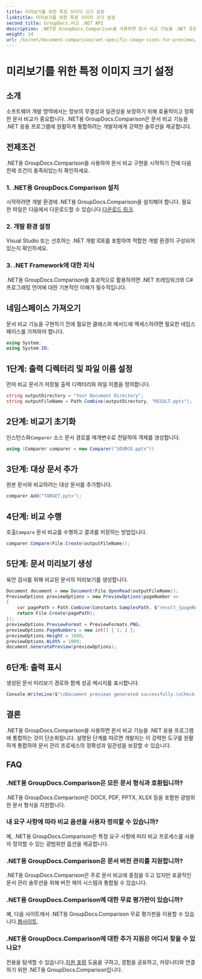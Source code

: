 ```yaml
---
title: 미리보기를 위한 특정 이미지 크기 설정
linktitle: 미리보기를 위한 특정 이미지 크기 설정
second_title: GroupDocs.비교 .NET API
description: .NET용 GroupDocs.Comparison을 사용하면 문서 비교 기능을 .NET 응용 프로그램에 손쉽게 통합할 수 있습니다.
weight: 14
url: /ko/net/document-comparison/set-specific-image-sizes-for-previews/
---
```


# 미리보기를 위한 특정 이미지 크기 설정

## 소개
소프트웨어 개발 영역에서는 정보의 무결성과 일관성을 보장하기 위해 효율적이고 정확한 문서 비교가 중요합니다. .NET용 GroupDocs.Comparison은 문서 비교 기능을 .NET 응용 프로그램에 원활하게 통합하려는 개발자에게 강력한 솔루션을 제공합니다.
## 전제조건
.NET용 GroupDocs.Comparison을 사용하여 문서 비교 구현을 시작하기 전에 다음 전제 조건이 충족되었는지 확인하세요.
### 1. .NET용 GroupDocs.Comparison 설치
 시작하려면 개발 환경에 .NET용 GroupDocs.Comparison을 설치해야 합니다. 필요한 파일은 다음에서 다운로드할 수 있습니다.[다운로드 링크](https://releases.groupdocs.com/comparison/net/).
### 2. 개발 환경 설정
Visual Studio 또는 선호하는 .NET 개발 IDE를 포함하여 적합한 개발 환경이 구성되어 있는지 확인하세요.
### 3. .NET Framework에 대한 지식
.NET용 GroupDocs.Comparison을 효과적으로 활용하려면 .NET 프레임워크와 C# 프로그래밍 언어에 대한 기본적인 이해가 필수적입니다.

## 네임스페이스 가져오기
문서 비교 기능을 구현하기 전에 필요한 클래스와 메서드에 액세스하려면 필요한 네임스페이스를 가져와야 합니다.
```csharp
using System;
using System.IO;
```
## 1단계: 출력 디렉터리 및 파일 이름 설정
먼저 비교 문서가 저장될 출력 디렉터리와 파일 이름을 정의합니다.
```csharp
string outputDirectory = "Your Document Directory";
string outputFileName = Path.Combine(outputDirectory, "RESULT.pptx");
```
## 2단계: 비교기 초기화
 인스턴스화`Comparer` 소스 문서 경로를 매개변수로 전달하여 객체를 생성합니다.
```csharp
using (Comparer comparer = new Comparer("SOURCE.pptx"))
```
## 3단계: 대상 문서 추가
원본 문서와 비교하려는 대상 문서를 추가합니다.
```csharp
comparer.Add("TARGET.pptx");
```
## 4단계: 비교 수행
 호출`Compare` 문서 비교를 수행하고 결과를 저장하는 방법입니다.
```csharp
comparer.Compare(File.Create(outputFileName));
```
## 5단계: 문서 미리보기 생성
육안 검사를 위해 비교된 문서의 미리보기를 생성합니다.
```csharp
Document document = new Document(File.OpenRead(outputFileName));
PreviewOptions previewOptions = new PreviewOptions(pageNumber =>
{
    var pagePath = Path.Combine(Constants.SamplesPath, $"result_{pageNumber}.png");
    return File.Create(pagePath);
});
previewOptions.PreviewFormat = PreviewFormats.PNG;
previewOptions.PageNumbers = new int[] { 1, 2 };
previewOptions.Height = 1000;
previewOptions.Width = 1000;
document.GeneratePreview(previewOptions);
```
## 6단계: 출력 표시
생성된 문서 미리보기 경로와 함께 성공 메시지를 표시합니다.
```csharp
Console.WriteLine($"\nDocument previews generated successfully.\nCheck output in {outputDirectory}.");
```

## 결론
.NET용 GroupDocs.Comparison을 사용하면 문서 비교 기능을 .NET 응용 프로그램에 통합하는 것이 단순화됩니다. 설명된 단계를 따르면 개발자는 이 강력한 도구를 원활하게 통합하여 문서 관리 프로세스의 정확성과 일관성을 보장할 수 있습니다.
## FAQ
### .NET용 GroupDocs.Comparison은 모든 문서 형식과 호환됩니까?
.NET용 GroupDocs.Comparison은 DOCX, PDF, PPTX, XLSX 등을 포함한 광범위한 문서 형식을 지원합니다.
### 내 요구 사항에 따라 비교 옵션을 사용자 정의할 수 있습니까?
예, .NET용 GroupDocs.Comparison은 특정 요구 사항에 따라 비교 프로세스를 사용자 정의할 수 있는 광범위한 옵션을 제공합니다.
### .NET용 GroupDocs.Comparison은 문서 버전 관리를 지원합니까?
.NET용 GroupDocs.Comparison은 주로 문서 비교에 중점을 두고 있지만 포괄적인 문서 관리 솔루션을 위해 버전 제어 시스템과 통합될 수 있습니다.
### .NET용 GroupDocs.Comparison에 대한 무료 평가판이 있습니까?
 예, 다음 사이트에서 .NET용 GroupDocs.Comparison 무료 평가판을 이용할 수 있습니다.[웹사이트](https://releases.groupdocs.com/).
### .NET용 GroupDocs.Comparison에 대한 추가 지원은 어디서 찾을 수 있나요?
 전용을 탐색할 수 있습니다.[지원 포럼](https://forum.groupdocs.com/c/comparison/12) 도움을 구하고, 경험을 공유하고, 커뮤니티와 연결하기 위한 .NET용 GroupDocs.Comparison입니다.
